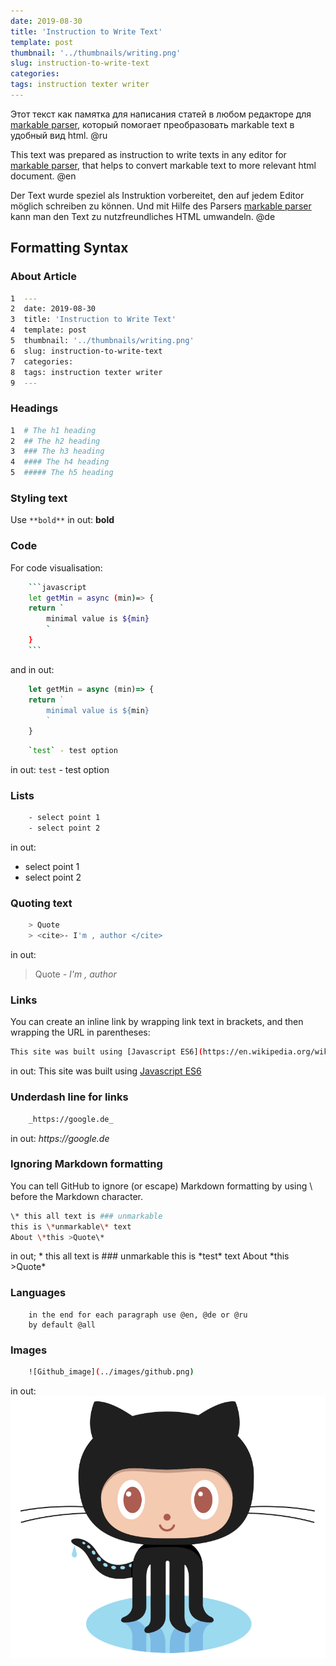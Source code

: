 ```yaml
---
date: 2019-08-30
title: 'Instruction to Write Text'
template: post
thumbnail: '../thumbnails/writing.png'
slug: instruction-to-write-text
categories: 
tags: instruction texter writer 
---
```


Этот текст как памятка для написания статей в любом редакторе для [markable parser](https://github.com/eugenemdev/markable-to-html), который помогает преобразовать markable text в удобный вид html. @ru

This text was prepared as instruction to write texts in any editor for [markable parser](https://github.com/eugenemdev/markable-to-html), that helps to convert markable text to more relevant html document. @en

Der Text wurde speziel als Instruktion vorbereitet, den auf jedem Editor möglich schreiben zu können. Und mit Hilfe des Parsers [markable parser](https://github.com/eugenemdev/markable-to-html) kann man den Text zu nutzfreundliches HTML umwandeln. @de

## Formatting Syntax

### About Article
```bash
1  ---
2  date: 2019-08-30
3  title: 'Instruction to Write Text'
4  template: post
5  thumbnail: '../thumbnails/writing.png'
6  slug: instruction-to-write-text
7  categories: 
8  tags: instruction texter writer 
9  ---
```

### Headings
```bash
1  # The h1 heading
2  ## The h2 heading
3  ### The h3 heading
4  #### The h4 heading
5  ##### The h5 heading
```

### Styling text
Use `**bold**`
in out: 
**bold**

### Code 
For code visualisation:
```bash
    ```javascript
    let getMin = async (min)=> {
    return `
        minimal value is ${min}
        `
    }
    ```
``` 
and in out:
```javascript
    let getMin = async (min)=> {
    return `
        minimal value is ${min}
        `
    }
```

```bash
    `test` - test option
```
in out: 
`test` - test option

### Lists
```bash
    - select point 1
    - select point 2
```

in out:
- select point 1
- select point 2

### Quoting text

```bash
    > Quote
    > <cite>- I'm , author </cite>
```
in out:
> Quote
> <cite>- I'm , author </cite>

### Links 
You can create an inline link by wrapping link text in brackets, and then wrapping the URL in parentheses: 

```bash
This site was built using [Javascript ES6](https://en.wikipedia.org/wiki/ECMAScript#ES2015).
```

in out: 
This site was built using [Javascript ES6](https://en.wikipedia.org/wiki/ECMAScript#ES2015)

### Underdash line for links
```bash
    _https://google.de_
```
in out:
_https://google.de_

### Ignoring Markdown formatting

You can tell GitHub to ignore (or escape) Markdown formatting by using \ before the Markdown character.

```bash
\* this all text is ### unmarkable
this is \*unmarkable\* text
About \*this >Quote\*
```
in out;
\* this all text is ### unmarkable
this is \*test\* text
About \*this >Quote\*

### Languages
```terminal
    in the end for each paragraph use @en, @de or @ru
    by default @all 
```

### Images
```bash
    ![Github_image](../images/github.png)
```
in out:
![Github_image](../images/github.png)